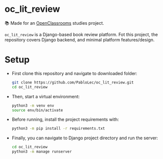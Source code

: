 # oc_lit_review

:books: Made for an [OpenClassrooms](https://openclassrooms.com) studies project.

`oc_lit_review` is a Django-based book review platform.
Fot this project, the repository covers Django backend, and minimal platform features/design.

# Setup

- First clone this repository and navigate to downloaded folder:
  ``` bash
  git clone https://github.com/PabloLec/oc_lit_review.git
  cd oc_lit_review
  ```

- Then, start a virtual environment:
  ``` bash
  python3 -m venv env
  source env/bin/activate
  ```

- Before running, install the project requirements with:
  ``` bash
  python3 -m pip install -r requirements.txt
  ```

- Finally, you can navigate to Django project directory and run the server:
  ``` bash
  cd oc_lit_review
  python3 -m manage runserver   
  ```
